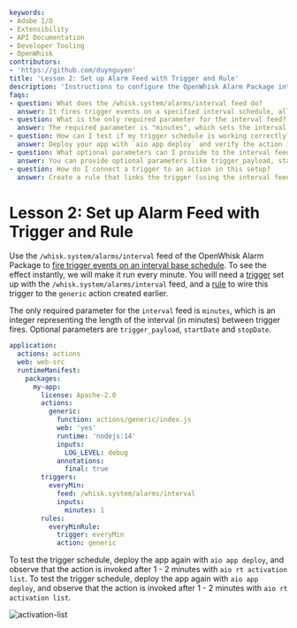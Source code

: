 ```yaml
keywords:
- Adobe I/O
- Extensibility
- API Documentation
- Developer Tooling
- OpenWhisk
contributors:
- 'https://github.com/duynguyen'
title: 'Lesson 2: Set up Alarm Feed with Trigger and Rule'
description: 'Instructions to configure the OpenWhisk Alarm Package interval feed to fire triggers on a scheduled basis, linking triggers and rules to actions.'
faqs:
- question: What does the /whisk.system/alarms/interval feed do?
  answer: It fires trigger events on a specified interval schedule, allowing periodic execution of actions.
- question: What is the only required parameter for the interval feed?
  answer: The required parameter is "minutes", which sets the interval length in minutes between trigger events.
- question: How can I test if my trigger schedule is working correctly?
  answer: Deploy your app with `aio app deploy` and verify the action invocation using `aio rt activation list` after 1-2 minutes.
- question: What optional parameters can I provide to the interval feed?
  answer: You can provide optional parameters like trigger_payload, startDate, and stopDate to customize trigger behavior.
- question: How do I connect a trigger to an action in this setup?
  answer: Create a rule that links the trigger (using the interval feed) to the target action you want executed on each trigger event.
```
# Lesson 2: Set up Alarm Feed with Trigger and Rule

Use the `/whisk.system/alarms/interval` feed of the OpenWhisk Alarm Package to [fire trigger events on an interval base schedule](https://github.com/apache/openwhisk-package-alarms#firing-a-trigger-event-periodically-on-an-interval-based-schedule). To see the effect instantly, we will make it run every minute. You will need a [trigger](https://github.com/apache/openwhisk/blob/master/docs/triggers_rules.md#creating-triggers) set up with the `/whisk.system/alarms/interval` feed, and a [rule](https://github.com/apache/openwhisk/blob/master/docs/triggers_rules.md#using-rules) to wire this trigger to the `generic` action created earlier.

The only required parameter for the `interval` feed is `minutes`, which is an integer representing the length of the interval (in minutes) between trigger fires. Optional parameters are `trigger_payload`, `startDate` and `stopDate`.

```yaml
application:
  actions: actions
  web: web-src
  runtimeManifest:
    packages:
      my-app:
        license: Apache-2.0
        actions:
          generic:
            function: actions/generic/index.js
            web: 'yes'
            runtime: 'nodejs:14'
            inputs:
              LOG_LEVEL: debug
            annotations:
              final: true
        triggers:
          everyMin:
            feed: /whisk.system/alarms/interval
            inputs: 
              minutes: 1
        rules:
          everyMinRule:
            trigger: everyMin
            action: generic
```

To test the trigger schedule,  deploy the app again with `aio app deploy`, and observe that the action is invoked after 1 - 2 minutes with `aio rt activation list`.
To test the trigger schedule,  deploy the app again with `aio app deploy`, and observe that the action is invoked after 1 - 2 minutes with `aio rt activation list`.

![activation-list](assets/activation-list.png)

